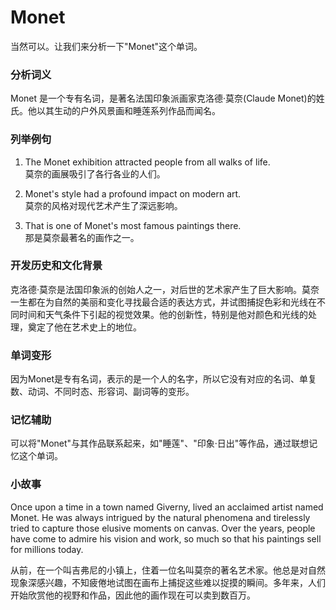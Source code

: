 # Monet

当然可以。让我们来分析一下"Monet"这个单词。

  

### 分析词义

  

Monet 是一个专有名词，是著名法国印象派画家克洛德·莫奈(Claude Monet)的姓氏。他以其生动的户外风景画和睡莲系列作品而闻名。

  

### 列举例句

  

1.  The Monet exhibition attracted people from all walks of life.  
    莫奈的画展吸引了各行各业的人们。
    
      
    
2.  Monet's style had a profound impact on modern art.  
    莫奈的风格对现代艺术产生了深远影响。
    
      
    
3.  That is one of Monet's most famous paintings there.  
    那是莫奈最著名的画作之一。
    
      
    

  

### 开发历史和文化背景

  

克洛德·莫奈是法国印象派的创始人之一，对后世的艺术家产生了巨大影响。莫奈一生都在为自然的美丽和变化寻找最合适的表达方式，并试图捕捉色彩和光线在不同时间和天气条件下引起的视觉效果。他的创新性，特别是他对颜色和光线的处理，奠定了他在艺术史上的地位。

  

### 单词变形

  

因为Monet是专有名词，表示的是一个人的名字，所以它没有对应的名词、单复数、动词、不同时态、形容词、副词等的变形。

  

### 记忆辅助

  

可以将"Monet"与其作品联系起来，如"睡莲"、"印象·日出"等作品，通过联想记忆这个单词。

  

### 小故事

  

Once upon a time in a town named Giverny, lived an acclaimed artist named Monet. He was always intrigued by the natural phenomena and tirelessly tried to capture those elusive moments on canvas. Over the years, people have come to admire his vision and work, so much so that his paintings sell for millions today.

  

从前，在一个叫吉弗尼的小镇上，住着一位名叫莫奈的著名艺术家。他总是对自然现象深感兴趣，不知疲倦地试图在画布上捕捉这些难以捉摸的瞬间。多年来，人们开始欣赏他的视野和作品，因此他的画作现在可以卖到数百万。
